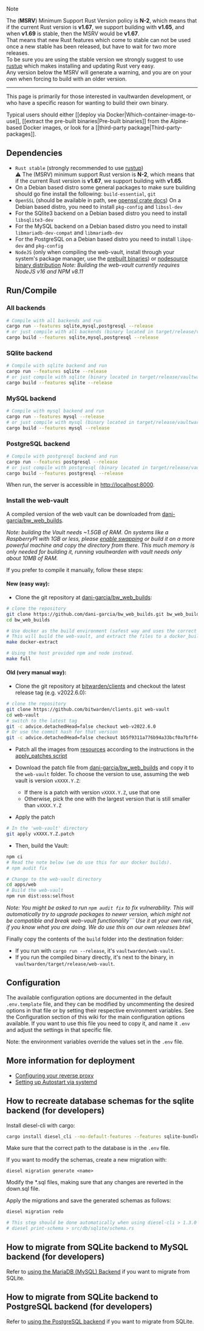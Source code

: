 > [!NOTE]
> The (**MSRV**) Minimum Support Rust Version policy is **N-2**, which means that if the current Rust version is **v1.67**, we support building with **v1.65**, and when **v1.69** is stable, then the MSRV would be **v1.67**.  
That means that new Rust features which come to stable can not be used once a new stable has been released, but have to wait for two more releases.  
To be sure you are using the stable version we strongly suggest to use [rustup](https://rustup.rs/) which makes installing and updating Rust very easy.  
Any version below the MSRV will generate a warning, and you are on your own when forcing to build with an older version.
---

This page is primarily for those interested in vaultwarden development, or who have a specific reason for wanting to build their own binary.

Typical users should either [[deploy via Docker|Which-container-image-to-use]], [[extract the pre-built binaries|Pre-built binaries]] from the Alpine-based Docker images, or look for a [[third-party package|Third-party-packages]].

## Dependencies
- `Rust stable` (strongly recommended to use [rustup](https://rustup.rs/))  
  ⚠️ The (MSRV) minimum support Rust version is **N-2**, which means that if the current Rust version is **v1.67**, we support building with **v1.65**.  
- On a Debian based distro some general packages to make sure building should go fine install the following: `build-essential`, `git`
- `OpenSSL` (should be available in path, see [openssl crate docs](https://docs.rs/openssl/latest/openssl/#automatic))
  On a Debian based distro, you need to install `pkg-config` and `libssl-dev`
- For the SQlite3 backend on a Debian based distro you need to install `libsqlite3-dev`
- For the MySQL backend on a Debian based distro you need to install `libmariadb-dev-compat` and `libmariadb-dev`
- For the PostgreSQL on a Debian based distro you need to install `libpq-dev` and `pkg-config`
- `NodeJS` (only when compiling the web-vault, install through your system's package manager, use the [prebuilt binaries](https://nodejs.org/en/download/)) or [nodesource binary distribution](https://github.com/nodesource/distributions) *Note: Building the web-vault currently requires NodeJS v16 and NPM v8.11*

## Run/Compile
### All backends
```sh
# Compile with all backends and run
cargo run --features sqlite,mysql,postgresql --release
# or just compile with all backends (binary located in target/release/vaultwarden)
cargo build --features sqlite,mysql,postgresql --release
```

### SQlite backend
```sh
# Compile with sqlite backend and run
cargo run --features sqlite --release
# or just compile with sqlite (binary located in target/release/vaultwarden)
cargo build --features sqlite --release
```
### MySQL backend
```sh
# Compile with mysql backend and run
cargo run --features mysql --release
# or just compile with mysql (binary located in target/release/vaultwarden)
cargo build --features mysql --release
```
### PostgreSQL backend
```sh
# Compile with postgresql backend and run
cargo run --features postgresql --release
# or just compile with postgresql (binary located in target/release/vaultwarden)
cargo build --features postgresql --release
```

When run, the server is accessible in [http://localhost:8000](http://localhost:8000).


### Install the web-vault
A compiled version of the web vault can be downloaded from [dani-garcia/bw_web_builds](https://github.com/dani-garcia/bw_web_builds/releases).

*Note: building the Vault needs ~1.5GB of RAM. On systems like a RaspberryPI with 1GB or less, please [enable swapping](https://www.tecmint.com/create-a-linux-swap-file/) or build it on a more powerful machine and copy the directory from there. This much memory is only needed for building it, running vaultwarden with vault needs only about 10MB of RAM.*

If you prefer to compile it manually, follow these steps:

#### New (easy way):

- Clone the git repository at [dani-garcia/bw_web_builds](https://github.com/dani-garcia/bw_web_builds):
```sh
# clone the repository
git clone https://github.com/dani-garcia/bw_web_builds.git bw_web_builds
cd bw_web_builds

# Use docker as the build environment (safest way and uses the correct build versions)
# This will build the web-vault, and extract the files to a docker_build directory.
make docker-extract

# Using the host provided npm and node instead.
make full
```

#### Old (very manual way):

- Clone the git repository at [bitwarden/clients](https://github.com/bitwarden/clients) and checkout the latest release tag (e.g. v2022.6.0):
```sh
# clone the repository
git clone https://github.com/bitwarden/clients.git web-vault
cd web-vault
# switch to the latest tag
git -c advice.detachedHead=false checkout web-v2022.6.0
# Or use the commit hash for that version
git -c advice.detachedHead=false checkout bb5f9311a776b94a33bcf0a7bff44cd87a2fcc92
```

- Patch all the images from [resources](https://github.com/dani-garcia/bw_web_builds/tree/master/resources) according to the instructions in the [apply_patches script](https://github.com/dani-garcia/bw_web_builds/blob/master/scripts/apply_patches.sh)

- Download the patch file from [dani-garcia/bw_web_builds](https://github.com/dani-garcia/bw_web_builds/tree/master/patches) and copy it to the `web-vault` folder.
To choose the version to use, assuming the web vault is version `vXXXX.Y.Z`:
  - If there is a patch with version `vXXXX.Y.Z`, use that one
  - Otherwise, pick the one with the largest version that is still smaller than `vXXXX.Y.Z`
- Apply the patch
```sh
# In the 'web-vault' directory
git apply vXXXX.Y.Z.patch
```

- Then, build the Vault:

```sh
npm ci
# Read the note below (we do use this for our docker builds).
# npm audit fix

# Change to the web-vault directory
cd apps/web
# Build the web-vault
npm run dist:oss:selfhost
```

*Note: You might be asked to run ```npm audit fix``` to fix vulnerability. This will automatically try to upgrade packages to newer version, which might not be compatible and break web-vault functionality``` Use it at your own risk, if you know what you are doing. We do use this on our own releases btw!*

Finally copy the contents of the `build` folder into the destination folder:
- If you run with `cargo run --release`, it's `vaultwarden/web-vault`.
- If you run the compiled binary directly, it's next to the binary, in `vaultwarden/target/release/web-vault`.

## Configuration
The available configuration options are documented in the default `.env.template` file, and they can be modified by uncommenting the desired options in that file or by setting their respective environment variables. See the Configuration section of this wiki for the main configuration options available.
If you want to use this file you need to copy it, and name it `.env` and adjust the settings in that specific file.

Note: the environment variables override the values set in the `.env` file.

## More information for deployment
- [Configuring your reverse proxy](https://github.com/dani-garcia/vaultwarden/wiki/Proxy-examples)
- [Setting up Autostart via systemd](https://github.com/dani-garcia/vaultwarden/wiki/Setup-as-a-systemd-service)

## How to recreate database schemas for the sqlite backend (for developers)
Install diesel-cli with cargo:
```sh
cargo install diesel_cli --no-default-features --features sqlite-bundled
```

Make sure that the correct path to the database is in the `.env` file.

If you want to modify the schemas, create a new migration with:
```
diesel migration generate <name>
```

Modify the *.sql files, making sure that any changes are reverted in the down.sql file.

Apply the migrations and save the generated schemas as follows:
```sh
diesel migration redo

# This step should be done automatically when using diesel-cli > 1.3.0
# diesel print-schema > src/db/sqlite/schema.rs
```

## How to migrate from SQLite backend to MySQL backend (for developers)
Refer to [using the MariaDB (MySQL) Backend](https://github.com/dani-garcia/vaultwarden/wiki/Using-the-MariaDB-%28MySQL%29-Backend) if you want to migrate from SQLite.

## How to migrate from SQLite backend to PostgreSQL backend (for developers)
Refer to [using the PostgreSQL backend](https://github.com/dani-garcia/vaultwarden/wiki/Using-the-PostgreSQL-Backend) if you want to migrate from SQLite.